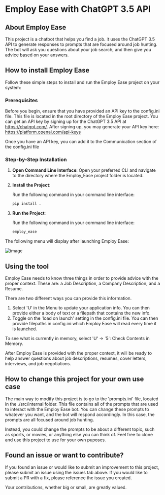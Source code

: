 # Employ Ease with ChatGPT 3.5 API

## About Employ Ease

This project is a chatbot that helps you find a job. It uses the ChatGPT 3.5 API to generate responses to prompts that are focused around job hunting. The bot will ask you questions about your job search, and then give you advice based on your answers.

## How to install Employ Ease
Follow these simple steps to install and run the Employ Ease project on your system:

### Prerequisites

Before you begin, ensure that you have provided an API key to the config.ini file. This file is located in the root directory of the Employ Ease project.
You can get an API key by signing up for the ChatGPT 3.5 API at https://chatgpt.com/. After signing up, you may generate your API key here: https://platform.openai.com/api-keys

Once you have an API key, you can add it to the Communication section of the config.ini file

### Step-by-Step Installation

1. **Open Command Line Interface**:  Open your preferred CLI and navigate to the directory where the Employ_Ease project folder is located.

2. **Install the Project**:
   
   Run the following command in your command line interface:

   ```bash
   pip install .

3. **Run the Project**:
   
   Run the following command in your command line interface:

   ```bash
   employ_ease


The following menu will display after launching Employ Ease:

![image](https://github.com/courtney-palmer/Employ_Ease/assets/28797810/29472fd1-60d9-443d-a831-7605edd5e9c3)

## Using the tool
Employ Ease needs to know three things in order to provide advice with the proper context. These are: a Job Description, a Company Description, and a Resume. 

There are two different ways you can provide this information. 

1. Select 'U' in the Menu to update your application info. You can then provide either a body of text or a filepath that contains the new info.
2. Toggle on the 'load on launch' setting in the config.ini file. You can then provide filepaths in config.ini which Employ Ease will read every time it is launched.

To see what is currently in memory, select 'U' -> '5': Check Contents in Memory. 

After Employ Ease is provided with the proper context, it will be ready to help answer questions about job descriptions, resumes, cover letters, interviews, and job negotiations. 

## How to change this project for your own use case

The main way to modify this project is to go to the 'prompts.ini' file, located in the ./src/internal folder. This file contains all of the prompts that are used to interact with the Employ Ease bot.
You can change these prompts to whatever you want, and the bot will respond accordingly. In this case, the prompts are all focused around job hunting. 

Instead, you could change the prompts to be about a different topic, such as sports, or movies, or anything else you can think of. Feel free to clone and use this project to use for your own puposes.

## Found an issue or want to contribute?

If you found an issue or would like to submit an improvement to this project, please submit an issue using the issues tab above. If you would like to submit a PR with a fix, please reference the issue you created.

Your contributions, whether big or small, are greatly valued.
